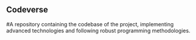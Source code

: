 ## Codeverse
#A repository containing the codebase of the project, implementing advanced technologies and following robust programming methodologies.
  
                
                       
               
   
